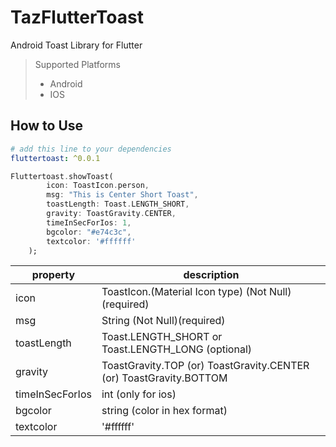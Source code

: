 # TazFlutterToast


Android Toast Library for Flutter

> Supported  Platforms
> * Android
> * IOS

## How to Use

```yaml
# add this line to your dependencies
fluttertoast: ^0.0.1
```

```dart
Fluttertoast.showToast(
        icon: ToastIcon.person,
        msg: "This is Center Short Toast",
        toastLength: Toast.LENGTH_SHORT,
        gravity: ToastGravity.CENTER,
        timeInSecForIos: 1,
        bgcolor: "#e74c3c",
        textcolor: '#ffffff'
    );
```

property | description
--------|------------
icon | ToastIcon.(Material Icon type) (Not Null)(required)
msg | String (Not Null)(required)
toastLength| Toast.LENGTH_SHORT or Toast.LENGTH_LONG (optional)
gravity | ToastGravity.TOP (or) ToastGravity.CENTER (or) ToastGravity.BOTTOM
timeInSecForIos | int (only for ios)
bgcolor | string (color in hex format)
textcolor| '#ffffff'
